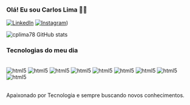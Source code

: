 

### Olá! Eu sou Carlos Lima 🤚🏼


[![LinkedIn](https://img.shields.io/badge/LinkedIn-0077B5?style=for-the-badge&logo=linkedin&logoColor=white)](https://www.linkedin.com/in/carlos-lima33/)
[![Instagram](https://img.shields.io/badge/Instagram-E4405F?style=for-the-badge&logo=instagram&logoColor=white)](https://www.instagram.com/carlos_lima33))

![cplima78 GitHub stats](https://github-readme-stats.vercel.app/api?username=cplima78&show_icons=true&theme=dracula)

### Tecnologias do meu dia

<div style="display: inline_block"><br/>
    <img align="center" alt="html5" src="https://img.shields.io/badge/HTML5-E34F26?style=for-the-badge&logo=html5&logoColor=white" >
 <img align="center" alt="html5" src="https://img.shields.io/badge/JavaScript-F7DF1E?style=for-the-badge&logo=javascript&logoColor=black" >
<img align="center" alt="html5" src="https://img.shields.io/badge/Java-ED8B00?style=for-the-badge&logo=openjdk&logoColor=white" >
<img align="center" alt="html5" src="https://img.shields.io/badge/PostgreSQL-316192?style=for-the-badge&logo=postgresql&logoColor=white" >
<img align="center" alt="html5" src="https://img.shields.io/badge/mac%20os-000000?style=for-the-badge&logo=apple&logoColor=white" >
<img align="center" alt="html5" src="https://img.shields.io/badge/IntelliJ_IDEA-000000.svg?style=for-the-badge&logo=intellij-idea&logoColor=white" >
<img align="center" alt="html5" src="https://img.shields.io/badge/Visual_Studio_Code-0078D4?style=for-the-badge&logo=visual%20studio%20code&logoColor=white" >
<img align="center" alt="html5" src="https://img.shields.io/badge/Opera-FF1B2D?style=for-the-badge&logo=Opera&logoColor=white" >
<img align="center" alt="html5" src="https://img.shields.io/badge/Node.js-43853D?style=for-the-badge&logo=node.js&logoColor=white" />
</div><br/>

Apaixonado por Tecnologia e sempre buscando novos conhecimentos.

